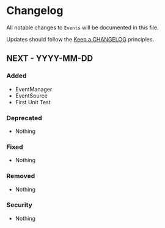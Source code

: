 # Changelog

All notable changes to `Events` will be documented in this file.

Updates should follow the [Keep a CHANGELOG](http://keepachangelog.com/) principles.

## NEXT - YYYY-MM-DD

### Added
- EventManager
- EventSource
- First Unit Test

### Deprecated
- Nothing

### Fixed
- Nothing

### Removed
- Nothing

### Security
- Nothing
